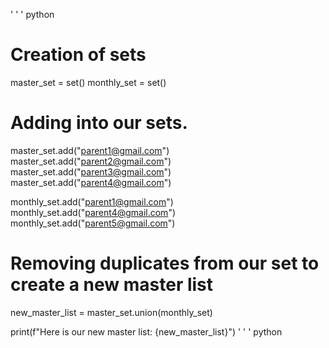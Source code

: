 ' ' ' python
# Creation of sets
master_set = set()
monthly_set = set()


# Adding into our sets. 

master_set.add("parent1@gmail.com")
master_set.add("parent2@gmail.com")
master_set.add("parent3@gmail.com")
master_set.add("parent4@gmail.com")

monthly_set.add("parent1@gmail.com")
monthly_set.add("parent4@gmail.com")
monthly_set.add("parent5@gmail.com")


# Removing duplicates from our set to create a new master list

new_master_list = master_set.union(monthly_set)

print(f"Here is our new master list: {new_master_list}")
' ' ' python
